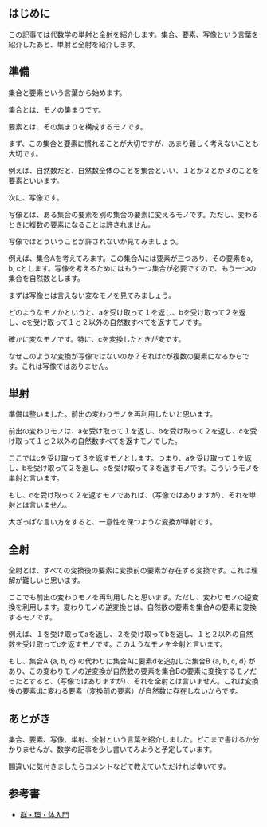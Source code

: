 ## はじめに

この記事では代数学の単射と全射を紹介します。集合、要素、写像という言葉を紹介したあと、単射と全射を紹介します。

## 準備

集合と要素という言葉から始めます。

集合とは、モノの集まりです。

要素とは、その集まりを構成するモノです。

まず、この集合と要素に慣れることが大切ですが、あまり難しく考えないことも大切です。

例えば、自然数だと、自然数全体のことを集合といい、１とか２とか３のことを要素といいます。

次に、写像です。

写像とは、ある集合の要素を別の集合の要素に変えるモノです。ただし、変わるときに複数の要素になることは許されません。

写像ではどういうことが許されないか見てみましょう。

例えば、集合Aを考えてみます。この集合Aには要素が三つあり、その要素をa, b, cとします。写像を考えるためにはもう一つ集合が必要ですので、もう一つの集合を自然数とします。

まずは写像とは言えない変なモノを見てみましょう。

どのようなモノかというと、aを受け取って１を返し、bを受け取って２を返し、cを受け取って１と２以外の自然数すべてを返すモノです。

確かに変なモノです。特に、cを変換したときが変です。

なぜこのような変換が写像ではないのか？それはcが複数の要素になるからです。これは写像ではありません。

## 単射

準備は整いました。前出の変わりモノを再利用したいと思います。

前出の変わりモノは、aを受け取って１を返し、bを受け取って２を返し、cを受け取って１と２以外の自然数すべてを返すモノでした。

ここではcを受け取って３を返すモノとします。つまり、aを受け取って１を返し、bを受け取って２を返し、cを受け取って３を返すモノです。こういうモノを単射と言います。

もし、cを受け取って２を返すモノであれば、（写像ではありますが）、それを単射とは言いません。

大ざっぱな言い方をすると、一意性を保つような変換が単射です。

## 全射

全射とは、すべての変換後の要素に変換前の要素が存在する変換です。これは理解が難しいと思います。

ここでも前出の変わりモノを再利用したと思います。ただし、変わりモノの逆変換を利用します。変わりモノの逆変換とは、自然数の要素を集合Aの要素に変換するモノです。

例えば、１を受け取ってaを返し、２を受け取ってbを返し、１と２以外の自然数を受け取ってcを返すモノです。このようなモノを全射と言います。

もし、集合A {a, b, c} の代わりに集合Aに要素dを追加した集合B {a, b, c, d} があり、この変わりモノの逆変換が自然数の要素を集合Bの要素に変換するモノだったとすると、（写像ではありますが）、それを全射とは言いません。これは変換後の要素dに変わる要素（変換前の要素）が自然数に存在しないからです。

## あとがき

集合、要素、写像、単射、全射という言葉を紹介しました。どこまで書けるか分かりませんが、数学の記事を少し書いてみようと予定しています。

間違いに気付きましたらコメントなどで教えていただければ幸いです。

## 参考書

- [群・環・体入門](http://www.amazon.co.jp/%E7%BE%A4%E3%83%BB%E7%92%B0%E3%83%BB%E4%BD%93%E5%85%A5%E9%96%80-%E6%96%B0%E5%A6%BB-%E5%BC%98/dp/4320015959)
